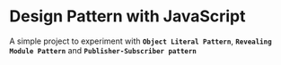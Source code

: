 # Design Pattern with JavaScript
A simple project to experiment with **`Object Literal Pattern`**, **`Revealing Module Pattern`** and **`Publisher-Subscriber pattern`** 

